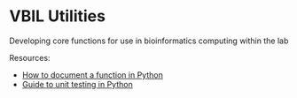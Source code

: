 # VBIL Utilities
Developing core functions for use in bioinformatics computing within the lab

Resources:
- [How to document a function in Python](https://www.datacamp.com/tutorial/docstrings-python)
- [Guide to unit testing in Python](https://www.dataquest.io/blog/unit-tests-python/)
